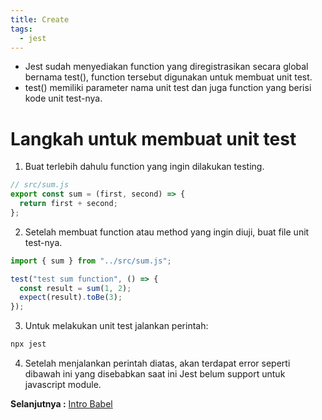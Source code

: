 ```yaml
---
title: Create
tags:
  - jest
---
```


- Jest sudah menyediakan function yang diregistrasikan secara global bernama test(), function tersebut digunakan untuk membuat unit test.
- test() memiliki parameter nama unit test dan juga function yang berisi kode unit test-nya.

# Langkah untuk membuat unit test

1. Buat terlebih dahulu function yang ingin dilakukan testing.

```js
// src/sum.js
export const sum = (first, second) => {
  return first + second;
};
```

2. Setelah membuat function atau method yang ingin diuji, buat file unit test-nya.

```js
import { sum } from "../src/sum.js";

test("test sum function", () => {
  const result = sum(1, 2);
  expect(result).toBe(3);
});
```

3. Untuk melakukan unit test jalankan perintah:

```bash
npx jest
```

4. Setelah menjalankan perintah diatas, akan terdapat error seperti dibawah ini yang disebabkan saat ini Jest belum support untuk javascript module.

**Selanjutnya :** [Intro Babel](introbabel.md)
